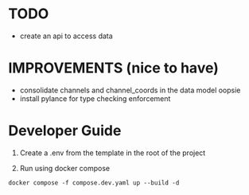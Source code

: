 # TODO
- create an api to access data

# IMPROVEMENTS (nice to have)
- consolidate channels and channel_coords in the data model oopsie  
- install pylance for type checking enforcement

# Developer Guide

1. Create a .env from the template in the root of the project

2. Run using docker compose
```
docker compose -f compose.dev.yaml up --build -d
```
